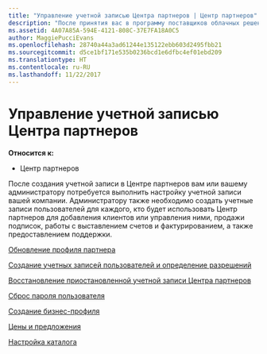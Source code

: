 ```yaml
---
title: "Управление учетной записью Центра партнеров | Центр партнеров"
description: "После принятия вас в программу поставщиков облачных решений вам или вашему администратору необходимо будет настроить учетную запись компании в Центре партнеров."
ms.assetid: 4A07A85A-594E-4121-808C-37E7FA18A0C5
author: MaggiePucciEvans
ms.openlocfilehash: 28740a44a3ad61244e135122ebb603d2495fbb21
ms.sourcegitcommit: d5ce1bf171e535b0236bcd1e6dfbc4ef01ebd209
ms.translationtype: HT
ms.contentlocale: ru-RU
ms.lasthandoff: 11/22/2017
---
```

# <a name="manage-your-partner-center-account"></a>Управление учетной записью Центра партнеров

**Относится к:**

-  Центр партнеров

После создания учетной записи в Центре партнеров вам или вашему администратору потребуется выполнить настройку учетной записи вашей компании. Администратору также необходимо создать учетные записи пользователей для каждого, кто будет использовать Центр партнеров для добавления клиентов или управления ними, продажи подписок, работы с выставлением счетов и фактурированием, а также предоставлением поддержки.

[Обновление профиля партнера](update-your-partner-profile.md)

[Создание учетных записей пользователей и определение разрешений](create-user-accounts-and-set-permissions.md)

[Восстановление приостановленной учетной записи Центра партнеров](suspended-partner-center-account.md)

[Сброс пароля пользователя](reset-a-user-password.md)

[Создание бизнес-профиля](create-a-marketing-profile.md)

[Цены и предложения](pricing-and-offers.md)

[Настройка каталога](customize-the-catalog.md)

 

 



